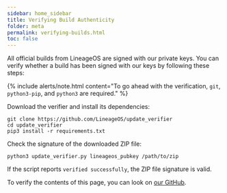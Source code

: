 ```yaml
---
sidebar: home_sidebar
title: Verifying Build Authenticity
folder: meta
permalink: verifying-builds.html
toc: false
---
```


All official builds from LineageOS are signed with our private keys. You can verify whether a build has been signed with our keys by following these steps:

{% include alerts/note.html content="To go ahead with the verification, `git`, `python3-pip`, and `python3` are required." %}

Download the verifier and install its dependencies:

```
git clone https://github.com/LineageOS/update_verifier
cd update_verifier
pip3 install -r requirements.txt
```

Check the signature of the downloaded ZIP file:

```
python3 update_verifier.py lineageos_pubkey /path/to/zip
```

If the script reports `verified successfully`, the ZIP file signature is valid.

To verify the contents of this page, you can look on [our GitHub](https://github.com/npjohnson/ods_wiki/blob/master/pages/verifying_builds.md).
